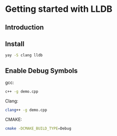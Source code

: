 # Getting started with LLDB

## Introduction

## Install
```bash
yay -S clang lldb
```
## Enable Debug Symbols

gcc:
```bash
c++ -g demo.cpp
```

Clang:
```bash
clang++ -g demo.cpp
```

CMAKE:
```bash
cmake -DCMAKE_BUILD_TYPE=Debug
```

## 



